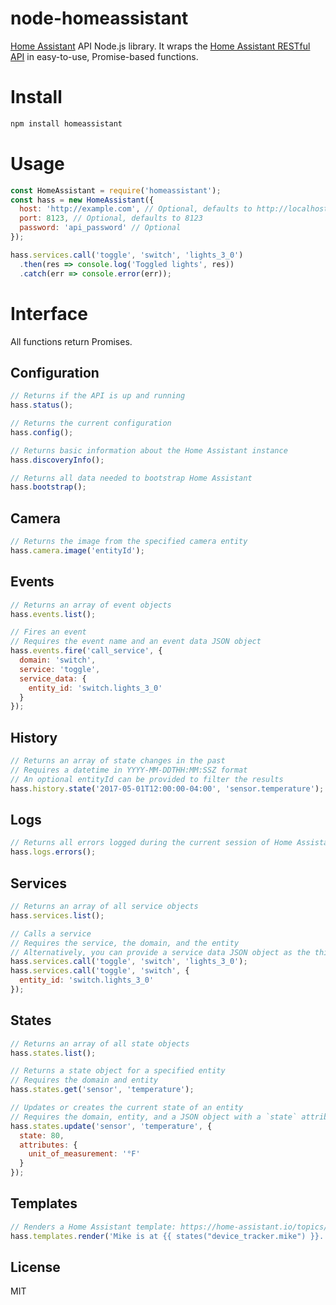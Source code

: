 node-homeassistant
==================

[Home Assistant](https://home-assistant.io/) API Node.js library.
It wraps the [Home Assistant RESTful API](https://home-assistant.io/developers/rest_api/) in easy-to-use, Promise-based functions.

Install
=======
```bash
npm install homeassistant
```

Usage
=====
```javascript
const HomeAssistant = require('homeassistant');
const hass = new HomeAssistant({
  host: 'http://example.com', // Optional, defaults to http://localhost
  port: 8123, // Optional, defaults to 8123
  password: 'api_password' // Optional
});

hass.services.call('toggle', 'switch', 'lights_3_0')
  .then(res => console.log('Toggled lights', res))
  .catch(err => console.error(err));
```

Interface
=========
All functions return Promises.

Configuration
-------------
```javascript
// Returns if the API is up and running
hass.status();

// Returns the current configuration
hass.config();

// Returns basic information about the Home Assistant instance
hass.discoveryInfo();

// Returns all data needed to bootstrap Home Assistant
hass.bootstrap();
```

Camera
------
```javascript
// Returns the image from the specified camera entity
hass.camera.image('entityId');
```

Events
------
```javascript
// Returns an array of event objects
hass.events.list();

// Fires an event
// Requires the event name and an event data JSON object
hass.events.fire('call_service', {
  domain: 'switch',
  service: 'toggle',
  service_data: {
    entity_id: 'switch.lights_3_0'
  }
});
```

History
-------
```javascript
// Returns an array of state changes in the past
// Requires a datetime in YYYY-MM-DDTHH:MM:SSZ format
// An optional entityId can be provided to filter the results
hass.history.state('2017-05-01T12:00:00-04:00', 'sensor.temperature');
```

Logs
----
```javascript
// Returns all errors logged during the current session of Home Assistant
hass.logs.errors();
```

Services
--------
```javascript
// Returns an array of all service objects
hass.services.list();

// Calls a service
// Requires the service, the domain, and the entity
// Alternatively, you can provide a service data JSON object as the third parameter
hass.services.call('toggle', 'switch', 'lights_3_0');
hass.services.call('toggle', 'switch', {
  entity_id: 'switch.lights_3_0'
});
```

States
------
```javascript
// Returns an array of all state objects
hass.states.list();

// Returns a state object for a specified entity
// Requires the domain and entity
hass.states.get('sensor', 'temperature');

// Updates or creates the current state of an entity
// Requires the domain, entity, and a JSON object with a `state` attribute
hass.states.update('sensor', 'temperature', {
  state: 80,
  attributes: {
    unit_of_measurement: '°F'
  }
});
```

Templates
---------
```javascript
// Renders a Home Assistant template: https://home-assistant.io/topics/templating/
hass.templates.render('Mike is at {{ states("device_tracker.mike") }}.');
```

License
-------
MIT
